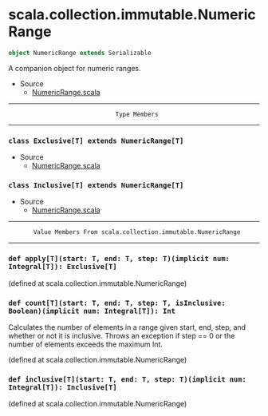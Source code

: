 
#                   scala.collection.immutable.NumericRange                   #

```scala
object NumericRange extends Serializable
```

A companion object for numeric ranges.

* Source
  * [NumericRange.scala](https://github.com/scala/scala/tree/6d09a1ba5f/src/library/scala/collection/immutable/NumericRange.scala#L1)


--------------------------------------------------------------------------------
                                  Type Members
--------------------------------------------------------------------------------


### `class Exclusive[T] extends NumericRange[T]`                             ###

* Source
  * [NumericRange.scala](https://github.com/scala/scala/tree/6d09a1ba5f/src/library/scala/collection/immutable/NumericRange.scala#L1)


### `class Inclusive[T] extends NumericRange[T]`                             ###

* Source
  * [NumericRange.scala](https://github.com/scala/scala/tree/6d09a1ba5f/src/library/scala/collection/immutable/NumericRange.scala#L1)


--------------------------------------------------------------------------------
           Value Members From scala.collection.immutable.NumericRange
--------------------------------------------------------------------------------


### `def apply[T](start: T, end: T, step: T)(implicit num: Integral[T]): Exclusive[T]` ###

(defined at scala.collection.immutable.NumericRange)


### `def count[T](start: T, end: T, step: T, isInclusive: Boolean)(implicit num: Integral[T]): Int` ###

Calculates the number of elements in a range given start, end, step, and whether
or not it is inclusive. Throws an exception if step == 0 or the number of
elements exceeds the maximum Int.

(defined at scala.collection.immutable.NumericRange)


### `def inclusive[T](start: T, end: T, step: T)(implicit num: Integral[T]): Inclusive[T]` ###
(defined at scala.collection.immutable.NumericRange)
